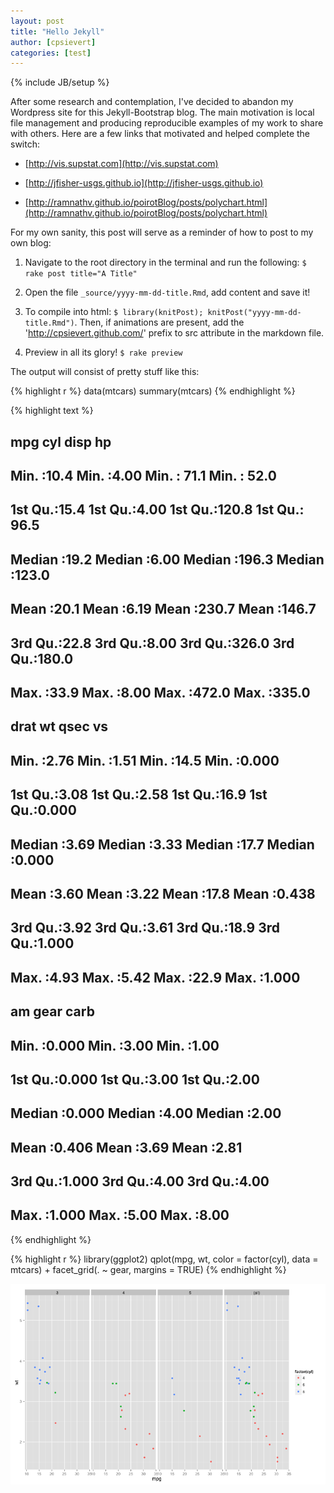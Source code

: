 ```yaml
---
layout: post
title: "Hello Jekyll"
author: [cpsievert]
categories: [test]
---
```

{% include JB/setup %}

After some research and contemplation, I've decided to abandon my Wordpress site for this
Jekyll-Bootstrap blog. The main motivation is local file management and producing reproducible
examples of my work to share with others. Here are a few links that motivated and helped complete
the switch:

* [http://vis.supstat.com](http://vis.supstat.com)

* [http://jfisher-usgs.github.io](http://jfisher-usgs.github.io)

* [http://ramnathv.github.io/poirotBlog/posts/polychart.html](http://ramnathv.github.io/poirotBlog/posts/polychart.html)

For my own sanity, this post will serve as a reminder of how to post to my own blog:

1. Navigate to the root directory in the terminal and run the following: `$ rake post title="A
Title"`

2. Open the file `_source/yyyy-mm-dd-title.Rmd`, add content and save it!

3. To compile into html: `$ library(knitPost); knitPost("yyyy-mm-dd-title.Rmd")`. Then, if
animations are present, add the 'http://cpsievert.github.com/' prefix to src attribute in the
markdown file.

4. Preview in all its glory! `$ rake preview`

The output will consist of pretty stuff like this:


{% highlight r %}
data(mtcars)
summary(mtcars)
{% endhighlight %}



{% highlight text %}
##       mpg            cyl            disp             hp       
##  Min.   :10.4   Min.   :4.00   Min.   : 71.1   Min.   : 52.0  
##  1st Qu.:15.4   1st Qu.:4.00   1st Qu.:120.8   1st Qu.: 96.5  
##  Median :19.2   Median :6.00   Median :196.3   Median :123.0  
##  Mean   :20.1   Mean   :6.19   Mean   :230.7   Mean   :146.7  
##  3rd Qu.:22.8   3rd Qu.:8.00   3rd Qu.:326.0   3rd Qu.:180.0  
##  Max.   :33.9   Max.   :8.00   Max.   :472.0   Max.   :335.0  
##       drat            wt            qsec            vs       
##  Min.   :2.76   Min.   :1.51   Min.   :14.5   Min.   :0.000  
##  1st Qu.:3.08   1st Qu.:2.58   1st Qu.:16.9   1st Qu.:0.000  
##  Median :3.69   Median :3.33   Median :17.7   Median :0.000  
##  Mean   :3.60   Mean   :3.22   Mean   :17.8   Mean   :0.438  
##  3rd Qu.:3.92   3rd Qu.:3.61   3rd Qu.:18.9   3rd Qu.:1.000  
##  Max.   :4.93   Max.   :5.42   Max.   :22.9   Max.   :1.000  
##        am             gear           carb     
##  Min.   :0.000   Min.   :3.00   Min.   :1.00  
##  1st Qu.:0.000   1st Qu.:3.00   1st Qu.:2.00  
##  Median :0.000   Median :4.00   Median :2.00  
##  Mean   :0.406   Mean   :3.69   Mean   :2.81  
##  3rd Qu.:1.000   3rd Qu.:4.00   3rd Qu.:4.00  
##  Max.   :1.000   Max.   :5.00   Max.   :8.00
{% endhighlight %}



{% highlight r %}
library(ggplot2)
qplot(mpg, wt, color = factor(cyl), data = mtcars) + facet_grid(. ~ gear, margins = TRUE)
{% endhighlight %}

![center](/figs/2013-05-15-hello-jekyll/test2.png) 

